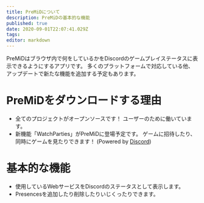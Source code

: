 ```yaml
---
title: PreMiDについて
description: PreMiDの基本的な機能
published: true
date: 2020-09-01T22:07:41.029Z
tags:
editor: markdown
---
```


PreMiDはブラウザ内で何をしているかをDiscordのゲームプレイステータスに表示できるようにするアプリです。 多くのプラットフォームで対応している他、アップデートで新たな機能を追加する予定もあります。

# PreMiDをダウンロードする理由
- 全てのプロジェクトがオープンソースです！ ユーザーのために働いています。
- 新機能「WatchParties」がPreMiDに登場予定です。 ゲームに招待したり、同時にゲームを見たりできます！ (Powered by [Discord](https://discordapp.com/))

# 基本的な機能
- 使用しているWebサービスをDiscordのステータスとして表示します。
- Presencesを追加したり削除したりいじくったりできます。